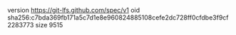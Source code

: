 version https://git-lfs.github.com/spec/v1
oid sha256:c7bda369fb171a5c7d1e8e960824885108cefe2dc728ff0cfdbe3f9cf2283773
size 9515
